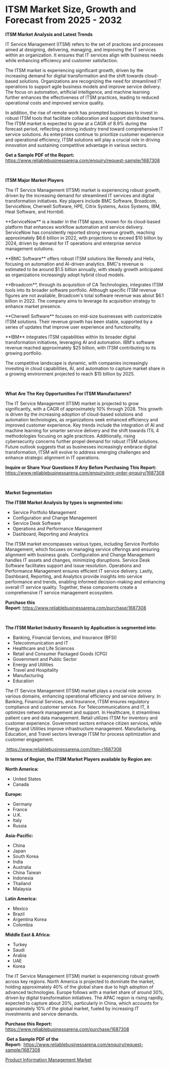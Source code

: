 <p><h1>ITSM Market Size, Growth and Forecast from 2025 - 2032</h1></p><p><strong>ITSM Market Analysis and Latest Trends</strong></p>
<p><p>IT Service Management (ITSM) refers to the set of practices and processes aimed at designing, delivering, managing, and improving the IT services within an organization. It ensures that IT services align with business needs while enhancing efficiency and customer satisfaction. </p><p>The ITSM market is experiencing significant growth, driven by the increasing demand for digital transformation and the shift towards cloud-based solutions. Organizations are recognizing the need for streamlined IT operations to support agile business models and improve service delivery. The focus on automation, artificial intelligence, and machine learning further enhances the effectiveness of ITSM practices, leading to reduced operational costs and improved service quality.</p><p>In addition, the rise of remote work has prompted businesses to invest in robust ITSM tools that facilitate collaboration and support distributed teams. The ITSM market is expected to grow at a CAGR of 8.9% during the forecast period, reflecting a strong industry trend toward comprehensive IT service solutions. As enterprises continue to prioritize customer experience and operational efficiency, ITSM solutions will play a crucial role in driving innovation and sustaining competitive advantage in various sectors.</p></p>
<p><strong>Get a Sample PDF of the Report:&nbsp;</strong> <a href="https://www.reliablebusinessarena.com/enquiry/request-sample/1687308?utm_campaign=2947&utm_medium=2&utm_source=Github&utm_content=ia&utm_term=10032025&utm_id=itsm">https://www.reliablebusinessarena.com/enquiry/request-sample/1687308</a></p>
<p>&nbsp;</p>
<p><strong>ITSM Major Market Players</strong></p>
<p><p>The IT Service Management (ITSM) market is experiencing robust growth, driven by the increasing demand for streamlined IT services and digital transformation initiatives. Key players include BMC Software, Broadcom, ServiceNow, Cherwell Software, HPE, Citrix Systems, Axios Systems, IBM, Heat Software, and Hornbill.</p><p>**ServiceNow** is a leader in the ITSM space, known for its cloud-based platform that enhances workflow automation and service delivery. ServiceNow has consistently reported strong revenue growth, reaching approximately $6.6 billion in 2022, with projections to exceed $10 billion by 2024, driven by demand for IT operations and enterprise service management solutions.</p><p>**BMC Software** offers robust ITSM solutions like Remedy and Helix, focusing on automation and AI-driven analytics. BMC's revenue is estimated to be around $1.5 billion annually, with steady growth anticipated as organizations increasingly adopt hybrid cloud models.</p><p>**Broadcom**, through its acquisition of CA Technologies, integrates ITSM tools into its broader software portfolio. Although specific ITSM revenue figures are not available, Broadcom's total software revenue was about $6.1 billion in 2022. The company aims to leverage its acquisition strategy to enhance market presence.</p><p>**Cherwell Software** focuses on mid-size businesses with customizable ITSM solutions. Their revenue growth has been stable, supported by a series of updates that improve user experience and functionality.</p><p>**IBM** integrates ITSM capabilities within its broader digital transformation initiatives, leveraging AI and automation. IBM's software revenue reached approximately $25 billion, with ITSM contributing to its growing portfolio.</p><p>The competitive landscape is dynamic, with companies increasingly investing in cloud capabilities, AI, and automation to capture market share in a growing environment projected to reach $15 billion by 2025.</p></p>
<p>&nbsp;</p>
<p><strong>What Are The Key Opportunities For ITSM Manufacturers?</strong></p>
<p><p>The IT Service Management (ITSM) market is projected to grow significantly, with a CAGR of approximately 10% through 2028. This growth is driven by the increasing adoption of cloud-based solutions and automation technologies, as organizations seek enhanced efficiency and improved customer experience. Key trends include the integration of AI and machine learning for smarter service delivery and the shift towards ITIL 4 methodologies focusing on agile practices. Additionally, rising cybersecurity concerns further propel demand for robust ITSM solutions. Future outlook suggests that as businesses increasingly embrace digital transformation, ITSM will evolve to address emerging challenges and enhance strategic alignment in IT operations.</p></p>
<p><strong>Inquire or Share Your Questions If Any Before Purchasing This Report:</strong> <a href="https://www.reliablebusinessarena.com/enquiry/pre-order-enquiry/1687308?utm_campaign=2947&utm_medium=2&utm_source=Github&utm_content=ia&utm_term=10032025&utm_id=itsm">https://www.reliablebusinessarena.com/enquiry/pre-order-enquiry/1687308</a></p>
<p>&nbsp;</p>
<p><strong>Market Segmentation</strong></p>
<p><strong>The ITSM Market Analysis by types is segmented into:</strong></p>
<p><ul><li>Service Portfolio Management</li><li>Configuration and Change Management</li><li>Service Desk Software</li><li>Operations and Performance Management</li><li>Dashboard, Reporting and Analytics</li></ul></p>
<p><p>The ITSM market encompasses various types, including Service Portfolio Management, which focuses on managing service offerings and ensuring alignment with business goals. Configuration and Change Management handles IT assets and changes, minimizing disruptions. Service Desk Software facilitates support and issue resolution. Operations and Performance Management ensures efficient IT service delivery. Lastly, Dashboard, Reporting, and Analytics provide insights into service performance and trends, enabling informed decision-making and enhancing overall IT service quality. Together, these components create a comprehensive IT service management ecosystem.</p></p>
<p><strong>Purchase this Report:&nbsp;</strong><a href="https://www.reliablebusinessarena.com/purchase/1687308?utm_campaign=2947&utm_medium=2&utm_source=Github&utm_content=ia&utm_term=10032025&utm_id=itsm">https://www.reliablebusinessarena.com/purchase/1687308</a></p>
<p>&nbsp;</p>
<p><strong>The ITSM Market Industry Research by Application is segmented into:</strong></p>
<p><ul><li>Banking, Financial Services, and Insurance (BFSI)</li><li>Telecommunication and IT</li><li>Healthcare and Life Sciences</li><li>Retail and Consumer Packaged Goods (CPG)</li><li>Government and Public Sector</li><li>Energy and Utilities</li><li>Travel and Hospitality</li><li>Manufacturing</li><li>Education</li></ul></p>
<p><p>The IT Service Management (ITSM) market plays a crucial role across various domains, enhancing operational efficiency and service delivery. In Banking, Financial Services, and Insurance, ITSM ensures regulatory compliance and customer service. For Telecommunications and IT, it optimizes network management and support. In Healthcare, it streamlines patient care and data management. Retail utilizes ITSM for inventory and customer experience. Government sectors enhance citizen services, while Energy and Utilities improve infrastructure management. Manufacturing, Education, and Travel sectors leverage ITSM for process optimization and customer engagement.</p></p>
<p><a href="https://www.reliablebusinessarena.com/itsm-r1687308?utm_campaign=2947&utm_medium=2&utm_source=Github&utm_content=ia&utm_term=10032025&utm_id=itsm">&nbsp;https://www.reliablebusinessarena.com/itsm-r1687308</a></p>
<p><strong>In terms of Region, the ITSM Market Players available by Region are:</strong></p>
<p>
    <p> <strong> North America: </strong>
        <ul>
            <li>United States</li>
            <li>Canada</li>
        </ul>
        </p> 
    <p> <strong> Europe: </strong>
        <ul>
            <li>Germany</li>
            <li>France</li>
            <li>U.K.</li>
            <li>Italy</li>
            <li>Russia</li>
        </ul>
        </p> 
    <p> <strong> Asia-Pacific: </strong>
        <ul>
            <li>China</li>
            <li>Japan</li>
            <li>South Korea</li>
            <li>India</li>
            <li>Australia</li>
            <li>China Taiwan</li>
            <li>Indonesia</li>
            <li>Thailand</li>
            <li>Malaysia</li>
        </ul>
        </p> 
    <p> <strong> Latin America: </strong>
        <ul>
            <li>Mexico</li>
            <li>Brazil</li>
            <li>Argentina Korea</li>
            <li>Colombia</li>
        </ul>
        </p> 
    <p> <strong> Middle East & Africa: </strong>
        <ul>
            <li>Turkey</li>
            <li>Saudi</li>
            <li>Arabia</li>
            <li>UAE</li>
            <li>Korea</li>
        </ul>
    </p>
    </p>
<p><p>The IT Service Management (ITSM) market is experiencing robust growth across key regions. North America is projected to dominate the market, holding approximately 40% of the global share due to high adoption of advanced technologies. Europe follows with a market share of around 30%, driven by digital transformation initiatives. The APAC region is rising rapidly, expected to capture about 20%, particularly in China, which accounts for approximately 10% of the global market, fueled by increasing IT investments and service demands.</p></p>
<p><strong>Purchase this Report: </strong><a href="https://www.reliablebusinessarena.com/purchase/1687308?utm_campaign=2947&utm_medium=2&utm_source=Github&utm_content=ia&utm_term=10032025&utm_id=itsm">https://www.reliablebusinessarena.com/purchase/1687308</a></p>
<p>&nbsp;<strong>Get a Sample PDF of the Report:&nbsp;&nbsp;</strong><a href="https://www.reliablebusinessarena.com/enquiry/request-sample/1687308?utm_campaign=2947&utm_medium=2&utm_source=Github&utm_content=ia&utm_term=10032025&utm_id=itsm">https://www.reliablebusinessarena.com/enquiry/request-sample/1687308</a></p>
<p><strong></strong></p>
<p><p><a href="https://github.com/djembashote/Market-Research-Report-List-1/blob/main/product-information-management-market.md?utm_campaign=2947&utm_medium=2&utm_source=Github&utm_content=ia&utm_term=10032025&utm_id=itsm">Product Information Management Market</a></p></p>